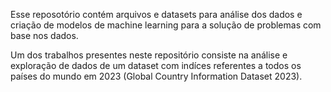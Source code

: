Esse reposotório contém arquivos e datasets para análise dos dados e criação de modelos de machine learning para a solução de problemas com base nos dados.

Um dos trabalhos presentes neste repositório consiste na análise e exploração de dados de um dataset com indíces referentes a todos os países do mundo em 2023 (Global Country Information Dataset 2023).
